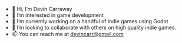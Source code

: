 - 👋 Hi, I’m Devin Carraway
- 👀 I’m interested in game development
- 🌱 I’m currently working on a handful of indie games using Godot
- 💞️ I’m looking to collaborate with others on high quality indie games.
- 📫 You can reach me at devincarr@gmail.com
